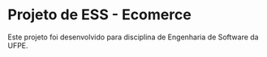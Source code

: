 # Projeto de ESS - Ecomerce 

Este projeto foi desenvolvido para disciplina de Engenharia de Software da UFPE.
